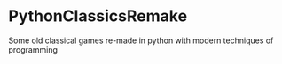 # PythonClassicsRemake
Some old classical games re-made in python with modern techniques of programming
